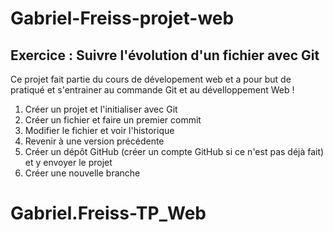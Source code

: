 # Gabriel-Freiss-projet-web

## Exercice : Suivre l'évolution d'un fichier avec Git

Ce projet fait partie du cours de dévelopement web et a pour but de pratiqué et s'entrainer au commande Git et au dévelloppement Web !

1. Créer un projet et l'initialiser avec Git
2. Créer un fichier et faire un premier commit
3. Modifier le fichier et voir l'historique
4. Revenir à une version précédente
5. Créer un dépôt GitHub (créer un compte GitHub si ce n'est pas déjà fait) et y envoyer le projet
6. Créer une nouvelle branche 
# Gabriel.Freiss-TP_Web
